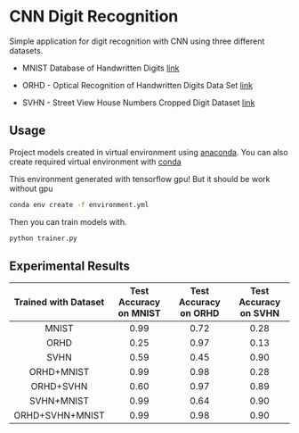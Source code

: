 # CNN Digit Recognition

Simple application for digit recognition with CNN using three different datasets.

 * MNIST Database of Handwritten Digits [link](https://keras.io/datasets/)

 * ORHD - Optical Recognition of Handwritten Digits Data Set [link](https://archive.ics.uci.edu/ml/datasets/Optical+Recognition+of+Handwritten+Digits)

 * SVHN - Street View House Numbers Cropped Digit Dataset [link](http://www.iapr-tc11.org/mediawiki/index.php?title=The_Street_View_House_Numbers_%28SVHN%29_Dataset)

## Usage

Project models created in virtual environment using [anaconda](https://www.anaconda.com/).
You can also create required virtual environment with [conda](https://docs.conda.io/projects/conda/en/latest/user-guide/tasks/manage-environments.html#creating-an-environment-from-an-environment-yml-file)

This environment generated with tensorflow gpu! But it should be work without gpu

```sh
conda env create -f environment.yml
```

Then you can train models with.

```python
python trainer.py
```

## Experimental Results

| Trained with Dataset | Test Accuracy on MNIST | Test Accuracy on ORHD | Test Accuracy on SVHN |
| :------------------: | :--------------------: | :-------------------: | :-------------------: |
| MNIST                | 0.99                   | 0.72                  | 0.28                  |
| ORHD                 | 0.25                   | 0.97                  | 0.13                  |
| SVHN                 | 0.59                   | 0.45                  | 0.90                  |
| ORHD+MNIST           | 0.99                   | 0.98                  | 0.28                  |
| ORHD+SVHN            | 0.60                   | 0.97                  | 0.89                  |
| SVHN+MNIST           | 0.99                   | 0.64                  | 0.90                  |
| ORHD+SVHN+MNIST      | 0.99                   | 0.98                  | 0.90                  |
